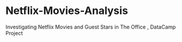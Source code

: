 # Netflix-Movies-Analysis
 Investigating Netflix Movies and Guest Stars in The Office , DataCamp Project
